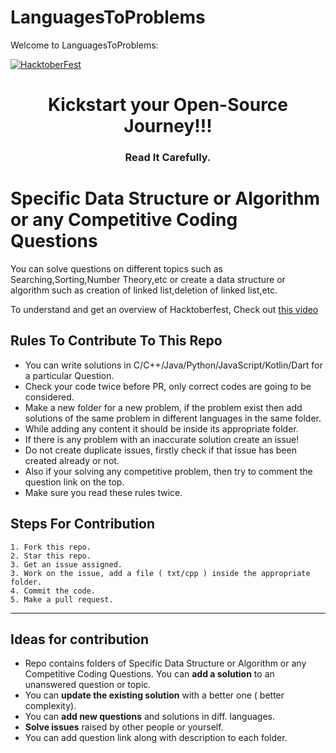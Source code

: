 #   LanguagesToProblems

Welcome to LanguagesToProblems:

<a href="https://hacktoberfest.digitalocean.com"><img src="https://i.ibb.co/f8XnPPp/img1.png" alt="HacktoberFest" border="0"></a>

<h1 align="center">Kickstart your Open-Source Journey!!!</h1>
<h3 align="center">Read It Carefully.</h3>


# Specific Data Structure or Algorithm or any Competitive Coding Questions
You can solve questions on different topics such as Searching,Sorting,Number Theory,etc or create a data structure or algorithm such as creation of linked list,deletion of linked list,etc.

To understand and get an overview of Hacktoberfest, Check out [this video](https://youtu.be/tjH6txTiC6E)



## Rules To Contribute To This Repo

- You can write solutions in C/C++/Java/Python/JavaScript/Kotlin/Dart for a particular Question.
- Check your code twice before PR, only correct codes are going to be considered.
- Make a new folder for a new problem, if the problem exist then add solutions of the same problem in different languages in the same folder.
- While adding any content it should be inside its appropriate folder.
- If there is any problem with an inaccurate solution create an issue!
- Do not create duplicate issues, firstly check if that issue has been created already or not.
- Also if your solving any competitive problem, then try to comment the question link on the top.
- Make sure you read these rules twice.



## Steps For Contribution

    1. Fork this repo.
    2. Star this repo.
    3. Get an issue assigned.
    3. Work on the issue, add a file ( txt/cpp ) inside the appropriate folder.
    4. Commit the code.
    5. Make a pull request.

---


## Ideas for contribution

- Repo contains folders of Specific Data Structure or Algorithm or any Competitive Coding Questions. You can **add a solution** to an unanswered question or topic.
- You can **update the existing solution** with a better one ( better complexity).
- You can **add new questions** and solutions in diff. languages.
- **Solve issues** raised by other people or yourself.
- You can add question link along with description to each folder.

